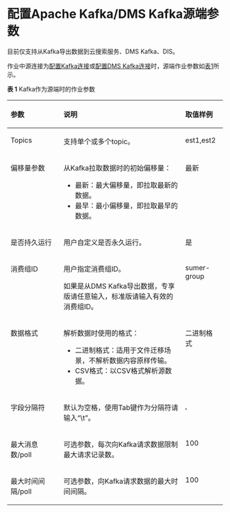 # 配置Apache Kafka/DMS Kafka源端参数<a name="dayu_01_0058"></a>

目前仅支持从Kafka导出数据到云搜索服务、DMS Kafka、DIS。

作业中源连接为[配置Kafka连接](配置Kafka连接.md)或[配置DMS Kafka连接](配置DMS-Kafka连接.md)时，源端作业参数如[表1](#zh-cn_topic_0108275337_table45985388113529)所示。

**表 1**  Kafka作为源端时的作业参数

<a name="zh-cn_topic_0108275337_table45985388113529"></a>
<table><thead align="left"><tr id="zh-cn_topic_0108275337_row1499348113529"><th class="cellrowborder" valign="top" width="24.54%" id="mcps1.2.4.1.1"><p id="zh-cn_topic_0108275337_p54338376113529"><a name="zh-cn_topic_0108275337_p54338376113529"></a><a name="zh-cn_topic_0108275337_p54338376113529"></a>参数</p>
</th>
<th class="cellrowborder" valign="top" width="56.48%" id="mcps1.2.4.1.2"><p id="zh-cn_topic_0108275337_p39332299113529"><a name="zh-cn_topic_0108275337_p39332299113529"></a><a name="zh-cn_topic_0108275337_p39332299113529"></a>说明</p>
</th>
<th class="cellrowborder" valign="top" width="18.98%" id="mcps1.2.4.1.3"><p id="zh-cn_topic_0108275337_p31799688113529"><a name="zh-cn_topic_0108275337_p31799688113529"></a><a name="zh-cn_topic_0108275337_p31799688113529"></a>取值样例</p>
</th>
</tr>
</thead>
<tbody><tr id="zh-cn_topic_0108275337_row29414735113529"><td class="cellrowborder" valign="top" width="24.54%" headers="mcps1.2.4.1.1 "><p id="zh-cn_topic_0108275337_p33783328113529"><a name="zh-cn_topic_0108275337_p33783328113529"></a><a name="zh-cn_topic_0108275337_p33783328113529"></a>Topics</p>
</td>
<td class="cellrowborder" valign="top" width="56.48%" headers="mcps1.2.4.1.2 "><p id="zh-cn_topic_0108275337_p52095013113529"><a name="zh-cn_topic_0108275337_p52095013113529"></a><a name="zh-cn_topic_0108275337_p52095013113529"></a>支持单个或多个topic。</p>
</td>
<td class="cellrowborder" valign="top" width="18.98%" headers="mcps1.2.4.1.3 "><p id="zh-cn_topic_0108275337_p58946502113529"><a name="zh-cn_topic_0108275337_p58946502113529"></a><a name="zh-cn_topic_0108275337_p58946502113529"></a>est1,est2</p>
</td>
</tr>
<tr id="zh-cn_topic_0108275337_row60756477113529"><td class="cellrowborder" valign="top" width="24.54%" headers="mcps1.2.4.1.1 "><p id="zh-cn_topic_0108275337_p22327637113529"><a name="zh-cn_topic_0108275337_p22327637113529"></a><a name="zh-cn_topic_0108275337_p22327637113529"></a>偏移量参数</p>
</td>
<td class="cellrowborder" valign="top" width="56.48%" headers="mcps1.2.4.1.2 "><p id="zh-cn_topic_0108275337_p63708157113529"><a name="zh-cn_topic_0108275337_p63708157113529"></a><a name="zh-cn_topic_0108275337_p63708157113529"></a>从Kafka拉取数据时的初始偏移量：</p>
<a name="zh-cn_topic_0108275337_ul36502502113529"></a><a name="zh-cn_topic_0108275337_ul36502502113529"></a><ul id="zh-cn_topic_0108275337_ul36502502113529"><li>最新：最大偏移量，即拉取最新的数据。</li><li>最早：最小偏移量，即拉取最早的数据。</li></ul>
</td>
<td class="cellrowborder" valign="top" width="18.98%" headers="mcps1.2.4.1.3 "><p id="zh-cn_topic_0108275337_p33796583113529"><a name="zh-cn_topic_0108275337_p33796583113529"></a><a name="zh-cn_topic_0108275337_p33796583113529"></a>最新</p>
</td>
</tr>
<tr id="zh-cn_topic_0108275337_row35733799113529"><td class="cellrowborder" valign="top" width="24.54%" headers="mcps1.2.4.1.1 "><p id="zh-cn_topic_0108275337_p8756592113529"><a name="zh-cn_topic_0108275337_p8756592113529"></a><a name="zh-cn_topic_0108275337_p8756592113529"></a>是否持久运行</p>
</td>
<td class="cellrowborder" valign="top" width="56.48%" headers="mcps1.2.4.1.2 "><p id="zh-cn_topic_0108275337_p38195350113529"><a name="zh-cn_topic_0108275337_p38195350113529"></a><a name="zh-cn_topic_0108275337_p38195350113529"></a>用户自定义是否永久运行。</p>
</td>
<td class="cellrowborder" valign="top" width="18.98%" headers="mcps1.2.4.1.3 "><p id="zh-cn_topic_0108275337_p6815616113529"><a name="zh-cn_topic_0108275337_p6815616113529"></a><a name="zh-cn_topic_0108275337_p6815616113529"></a>是</p>
</td>
</tr>
<tr id="zh-cn_topic_0108275337_row15194006113529"><td class="cellrowborder" valign="top" width="24.54%" headers="mcps1.2.4.1.1 "><p id="zh-cn_topic_0108275337_p22755010113529"><a name="zh-cn_topic_0108275337_p22755010113529"></a><a name="zh-cn_topic_0108275337_p22755010113529"></a>消费组ID</p>
</td>
<td class="cellrowborder" valign="top" width="56.48%" headers="mcps1.2.4.1.2 "><p id="zh-cn_topic_0108275337_p1638011885013"><a name="zh-cn_topic_0108275337_p1638011885013"></a><a name="zh-cn_topic_0108275337_p1638011885013"></a>用户指定消费组ID。</p>
<p id="zh-cn_topic_0108275337_p1114017325017"><a name="zh-cn_topic_0108275337_p1114017325017"></a><a name="zh-cn_topic_0108275337_p1114017325017"></a>如果是从DMS Kafka导出数据，专享版请任意输入，标准版请输入有效的消费组ID。</p>
</td>
<td class="cellrowborder" valign="top" width="18.98%" headers="mcps1.2.4.1.3 "><p id="zh-cn_topic_0108275337_p45507701113529"><a name="zh-cn_topic_0108275337_p45507701113529"></a><a name="zh-cn_topic_0108275337_p45507701113529"></a>sumer-group</p>
</td>
</tr>
<tr id="zh-cn_topic_0108275337_row9228163115910"><td class="cellrowborder" valign="top" width="24.54%" headers="mcps1.2.4.1.1 "><p id="zh-cn_topic_0108275337_p72289311596"><a name="zh-cn_topic_0108275337_p72289311596"></a><a name="zh-cn_topic_0108275337_p72289311596"></a>数据格式</p>
</td>
<td class="cellrowborder" valign="top" width="56.48%" headers="mcps1.2.4.1.2 "><p id="zh-cn_topic_0108275337_p111321138622"><a name="zh-cn_topic_0108275337_p111321138622"></a><a name="zh-cn_topic_0108275337_p111321138622"></a>解析数据时使用的格式：</p>
<a name="zh-cn_topic_0108275337_ul59573391929"></a><a name="zh-cn_topic_0108275337_ul59573391929"></a><ul id="zh-cn_topic_0108275337_ul59573391929"><li>二进制格式：适用于文件迁移场景，不解析数据内容原样传输。</li><li>CSV格式：以CSV格式解析源数据。</li></ul>
</td>
<td class="cellrowborder" valign="top" width="18.98%" headers="mcps1.2.4.1.3 "><p id="zh-cn_topic_0108275337_p182286311598"><a name="zh-cn_topic_0108275337_p182286311598"></a><a name="zh-cn_topic_0108275337_p182286311598"></a>二进制格式</p>
</td>
</tr>
<tr id="zh-cn_topic_0108275337_row62245198113529"><td class="cellrowborder" valign="top" width="24.54%" headers="mcps1.2.4.1.1 "><p id="zh-cn_topic_0108275337_p8696283113529"><a name="zh-cn_topic_0108275337_p8696283113529"></a><a name="zh-cn_topic_0108275337_p8696283113529"></a>字段分隔符</p>
</td>
<td class="cellrowborder" valign="top" width="56.48%" headers="mcps1.2.4.1.2 "><p id="zh-cn_topic_0108275337_p9802957173352"><a name="zh-cn_topic_0108275337_p9802957173352"></a><a name="zh-cn_topic_0108275337_p9802957173352"></a>默认为空格，使用Tab键作为分隔符请输入<span class="parmvalue" id="zh-cn_topic_0108275337_parmvalue6198888511118"><a name="zh-cn_topic_0108275337_parmvalue6198888511118"></a><a name="zh-cn_topic_0108275337_parmvalue6198888511118"></a>“\t”</span>。</p>
</td>
<td class="cellrowborder" valign="top" width="18.98%" headers="mcps1.2.4.1.3 "><p id="zh-cn_topic_0108275337_p56938959113529"><a name="zh-cn_topic_0108275337_p56938959113529"></a><a name="zh-cn_topic_0108275337_p56938959113529"></a>,</p>
</td>
</tr>
<tr id="zh-cn_topic_0108275337_row48652991113529"><td class="cellrowborder" valign="top" width="24.54%" headers="mcps1.2.4.1.1 "><p id="zh-cn_topic_0108275337_p48578216113529"><a name="zh-cn_topic_0108275337_p48578216113529"></a><a name="zh-cn_topic_0108275337_p48578216113529"></a>最大消息数/poll</p>
</td>
<td class="cellrowborder" valign="top" width="56.48%" headers="mcps1.2.4.1.2 "><p id="zh-cn_topic_0108275337_p42521393113529"><a name="zh-cn_topic_0108275337_p42521393113529"></a><a name="zh-cn_topic_0108275337_p42521393113529"></a>可选参数，每次向Kafka请求数据限制最大请求记录数。</p>
</td>
<td class="cellrowborder" valign="top" width="18.98%" headers="mcps1.2.4.1.3 "><p id="zh-cn_topic_0108275337_p21680770113529"><a name="zh-cn_topic_0108275337_p21680770113529"></a><a name="zh-cn_topic_0108275337_p21680770113529"></a>100</p>
</td>
</tr>
<tr id="zh-cn_topic_0108275337_row6670289111413"><td class="cellrowborder" valign="top" width="24.54%" headers="mcps1.2.4.1.1 "><p id="zh-cn_topic_0108275337_p3422508911413"><a name="zh-cn_topic_0108275337_p3422508911413"></a><a name="zh-cn_topic_0108275337_p3422508911413"></a>最大时间间隔/poll</p>
</td>
<td class="cellrowborder" valign="top" width="56.48%" headers="mcps1.2.4.1.2 "><p id="zh-cn_topic_0108275337_p2076879511413"><a name="zh-cn_topic_0108275337_p2076879511413"></a><a name="zh-cn_topic_0108275337_p2076879511413"></a>可选参数，向Kafka请求数据的最大时间间隔。</p>
</td>
<td class="cellrowborder" valign="top" width="18.98%" headers="mcps1.2.4.1.3 "><p id="zh-cn_topic_0108275337_p455081711413"><a name="zh-cn_topic_0108275337_p455081711413"></a><a name="zh-cn_topic_0108275337_p455081711413"></a>100</p>
</td>
</tr>
</tbody>
</table>

